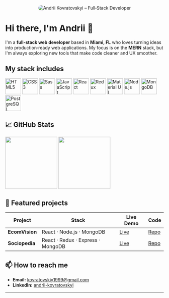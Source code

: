<div align="center">
  <img src="https://github.com/Andrey000001/andrey000001/raw/main/assets/banner.png" alt="Andrii Kovratovskyi – Full‑Stack Developer" style="max-width:100%;height:auto;border-radius:12px;" />
</div>

<h1>Hi there, I'm Andrii 👋</h1>
<p>
  I'm a <strong>full‑stack web developer</strong> based in <strong>Miami, FL</strong> who loves turning ideas into production‑ready web applications.
  My focus is on the <strong>MERN</strong> stack, but I'm always exploring new tools that make code cleaner and UX smoother.
</p>

<h2>My stack includes</h2>
<p>
  <img src="https://github.com/user-attachments/assets/016c7bb7-0027-4c30-87f9-abf4ba364b18" alt="HTML5" width="50" />
  <img src="https://github.com/user-attachments/assets/ed6f9cf0-a898-4a52-912b-3ac26b8138e9" alt="CSS3" width="50" />
  <img src="https://github.com/user-attachments/assets/90be9726-04a7-4cb5-81ec-341bed042fe0" alt="Sass" width="50" />
  <img src="https://github.com/user-attachments/assets/3bf0c3cb-2e29-4785-8980-46a4c9702483" alt="JavaScript" width="50" />
  <img src="https://github.com/user-attachments/assets/e9d0b3c0-0b76-41ac-809a-6979d24241db" alt="React" width="50" />
  <img src="https://github.com/user-attachments/assets/5a8ed638-9d83-489c-8db0-b9c30a38638c" alt="Redux" width="50" />
  <img src="https://github.com/user-attachments/assets/f5fcda7a-a3e0-4723-b037-d016e291785f" alt="Material UI" width="50" />
  <img src="https://github.com/user-attachments/assets/3b724fef-6e29-4885-9acb-0ee160bafe0d" alt="Node.js" width="50" />
  <img src="https://github.com/user-attachments/assets/d16432cd-8ef3-48fe-854d-449f5881ad71" alt="MongoDB" width="50" />
  <img src="https://github.com/user-attachments/assets/07c816ca-7b34-415e-b67a-82be2a7a7c41" alt="PostgreSQL" width="50" />
</p>

<h2>📈 GitHub Stats</h2>
<p>
  <img src="https://github-readme-stats.vercel.app/api?username=Andrey000001&amp;show_icons=true&amp;theme=default" height="165" />
  <img src="https://github-readme-stats.vercel.app/api/top-langs/?username=Andrey000001&amp;layout=compact&amp;hide=css,html" height="165" />
</p>

<h2>🌟 Featured projects</h2>
<table>
  <thead>
    <tr>
      <th>Project</th>
      <th>Stack</th>
      <th>Live Demo</th>
      <th>Code</th>
    </tr>
  </thead>
  <tbody>
    <tr>
      <td><strong>EcomVision</strong></td>
      <td>React · Node.js · MongoDB</td>
      <td><a href="https://ecomvision-halt.onrender.com" target="_blank" rel="noopener noreferrer">Live</a></td>
      <td><a href="https://github.com/Andrey000001/ecomvision" target="_blank" rel="noopener noreferrer">Repo</a></td>
    </tr>
    <tr>
      <td><strong>Sociopedia</strong></td>
      <td>React · Redux · Express · MongoDB</td>
      <td><a href="https://sociopedia-gold-ten.vercel.app" target="_blank" rel="noopener noreferrer">Live</a></td>
      <td><a href="https://github.com/Andrey000001/sociopedia" target="_blank" rel="noopener noreferrer">Repo</a></td>
    </tr>
  </tbody>
</table>

<h2>📫 How to reach me</h2>
<ul>
  <li><strong>Email:</strong> <a href="mailto:kovratovskiy1999@gmail.com">kovratovskiy1999@gmail.com</a></li>
  <li><strong>LinkedIn:</strong> <a href="https://www.linkedin.com/in/andrii-kovratovskyi/" target="_blank" rel="noopener noreferrer">andrii-kovratovskyi</a></li>
</ul>

<hr />
